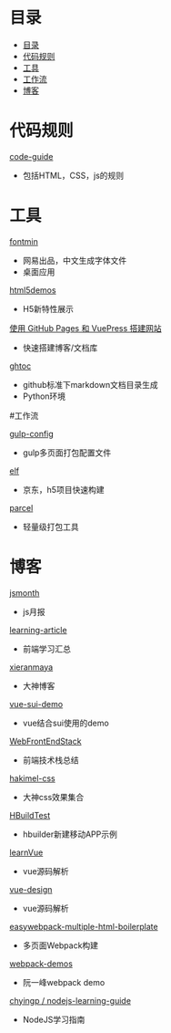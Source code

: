 # 目录

- [目录](#目录)
- [代码规则](#代码规则)
- [工具](#工具)
- [工作流](#工作流)
- [博客](#博客)



# 代码规则

[code-guide](https://github.com/materliu/code-guide)

- 包括HTML，CSS，js的规则



# 工具

[fontmin](https://github.com/ecomfe/fontmin-app)

- 网易出品，中文生成字体文件
- 桌面应用

[html5demos](https://github.com/remy/html5demos)

- H5新特性展示

[使用 GitHub Pages 和 VuePress 搭建网站](https://github.com/LiangJunrong/document-library/blob/master/other-library/GithubPages/GithubPages.md)

- 快速搭建博客/文档库

[ghtoc](https://github.com/sk1418/ghtoc)

- github标准下markdown文档目录生成
- Python环境



#工作流

[gulp-config](https://github.com/bestsamcn/gulp-config)

- gulp多页面打包配置文件

[elf](https://github.com/o2team/elf)

- 京东，h5项目快速构建

[parcel](https://github.com/parcel-bundler/parcel)

- 轻量级打包工具



# 博客

[jsmonth](https://github.com/jsfront/month)

- js月报

[learning-article](https://github.com/webproblem/learning-article)

- 前端学习汇总

[xieranmaya](https://github.com/xieranmaya/blog)

- 大神博客

[vue-sui-demo](https://github.com/eteplus/vue-sui-demo)

- vue结合sui使用的demo

[WebFrontEndStack](https://github.com/unruledboy/WebFrontEndStack)

- 前端技术栈总结

[hakimel-css](https://github.com/hakimel/css)

- 大神css效果集合

[HBuildTest](https://github.com/zhuming3834/HBuildTest)

- hbuilder新建移动APP示例

[learnVue](https://github.com/answershuto/learnVue)

- vue源码解析

[vue-design](https://github.com/HcySunYang/vue-design)

- vue源码解析

[easywebpack-multiple-html-boilerplate](https://github.com/hubcarl/easywebpack-multiple-html-boilerplate)

- 多页面Webpack构建

[webpack-demos](https://github.com/ruanyf/webpack-demos)

- 阮一峰webpack demo

[chyingp / nodejs-learning-guide](https://github.com/chyingp/nodejs-learning-guide)

- NodeJS学习指南





